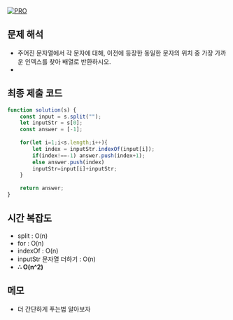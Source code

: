 [![PRO]][Link]

## 문제 해석

- 주어진 문자열에서 각 문자에 대해, 이전에 등장한 동일한 문자의 위치 중 가장 가까운 인덱스를 찾아 배열로 반환하시오.
- 
## 최종 제출 코드
```js
function solution(s) {
    const input = s.split("");
    let inputStr = s[0];
    const answer = [-1];
    
    for(let i=1;i<s.length;i++){
        let index = inputStr.indexOf(input[i]);
        if(index!==-1) answer.push(index+1);
        else answer.push(index)
        inputStr=input[i]+inputStr;
    }
    
    return answer;
}
```

## 시간 복잡도

-  split : O(n)
-  for : O(n)
  -  indexOf : O(n)
  -  inputStr 문자열 더하기 : O(n)
-   **∴ O(n^2)**

## 메모

- 더 간단하게 푸는법 알아보자

<!---------------------------------------------------------------------------->

[PRO]: https://github.com/GoSSaChin/algorithm-js/assets/107768516/67c43b52-bc3f-4571-a249-5519021afbb0
[Link]: https://school.programmers.co.kr/learn/courses/30/lessons/142086
